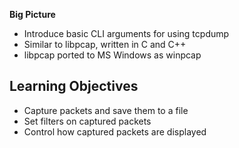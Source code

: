 
**Big Picture**
- Introduce basic CLI arguments for using tcpdump
- Similar to libpcap, written in C and C++
- libpcap ported to MS Windows as winpcap


**Learning Objectives**
---------------------
- Capture packets and save them to a file
- Set filters on captured packets
- Control how captured packets are displayed


